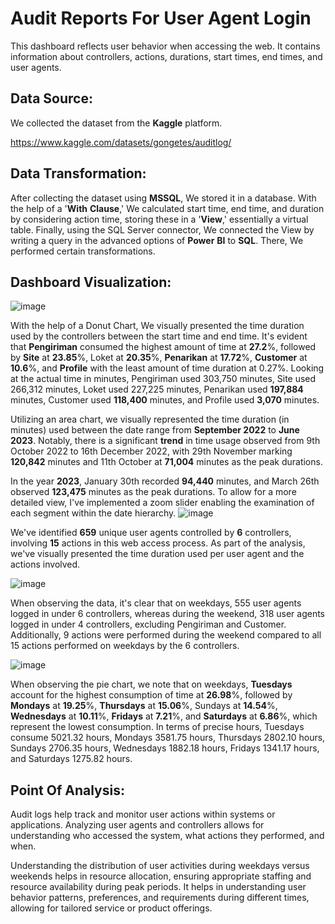 # Audit Reports For User Agent Login

This dashboard reflects user behavior when accessing the web. It contains information about controllers, actions, durations, start times, end times, and user agents.

## Data Source:
We collected the dataset from the **Kaggle** platform.



https://www.kaggle.com/datasets/gongetes/auditlog/

## Data Transformation:
After collecting the dataset using **MSSQL**, We stored it in a database. With the help of a '**With** **Clause**,' We calculated start time, end time, and duration by considering action time, storing these in a '**View**,' essentially a virtual table. Finally, using the SQL Server connector, We connected the View by writing a query in the advanced options of **Power** **BI** to **SQL**. There, We performed certain transformations.

## Dashboard Visualization:


![image](https://github.com/github-aapmor/PowerBI-Reports/assets/149660927/2d3a1b38-3848-4cc6-b5e4-912e4d544326)


With the help of a Donut Chart, We visually presented the time duration used by the controllers between the start time and end time. It's evident that **Pengiriman** consumed the highest amount of time at **27.2**%, followed by **Site** at **23.85**%, Loket at **20.35**%, **Penarikan** at **17.72**%, **Customer** at **10.6**%, and **Profile** with the least amount of time duration at 0.27%. Looking at the actual time in minutes, Pengiriman used 303,750 minutes, Site used 266,312 minutes, Loket used 227,225 minutes, Penarikan used **197,884** minutes, Customer used **118,400** minutes, and Profile used **3,070** minutes.

Utilizing an area chart, we visually represented the time duration (in minutes) used between the date range from **September 2022** to **June 2023**. Notably, there is a significant **trend** in time usage observed from 9th October 2022 to 16th December 2022, with 29th November marking **120,842** minutes and 11th October at **71,004** minutes as the peak durations.

In the year **2023**, January 30th recorded **94,440** minutes, and March 26th observed **123,475** minutes as the peak durations. To allow for a more detailed view, I've implemented a zoom slider enabling the examination of each segment within the date hierarchy.
![image](https://github.com/github-aapmor/PowerBI-Reports/assets/149660927/0fedd328-593e-49ca-8e3d-e76944c0eb62)



We've identified **659** unique user agents controlled by **6** controllers, involving **15** actions in this web access process. As part of the analysis, we've visually presented the time duration used per user agent and the actions involved.

![image](https://github.com/github-aapmor/PowerBI-Reports/assets/149660927/68af0ae0-6d1c-47a8-9ba2-0aed18fb60c6)


When observing the data, it's clear that on weekdays, 555 user agents logged in under 6 controllers, whereas during the weekend, 318 user agents logged in under 4 controllers, excluding Pengiriman and Customer. Additionally, 9 actions were performed during the weekend compared to all 15 actions performed on weekdays by the 6 controllers.

![image](https://github.com/github-aapmor/PowerBI-Reports/assets/149660927/709befea-65b4-49c6-b739-d1bc505428be)

When observing the pie chart, we note that on weekdays, **Tuesdays** account for the highest consumption of time at **26.98**%, followed by **Mondays** at **19.25**%, **Thursdays** at **15.06**%, Sundays at **14.54**%, **Wednesdays** at **10.11**%, **Fridays** at **7.21**%, and **Saturdays** at **6.86**%, which represent the lowest consumption. In terms of precise hours, Tuesdays consume 5021.32 hours, Mondays 3581.75 hours, Thursdays 2802.10 hours, Sundays 2706.35 hours, Wednesdays 1882.18 hours, Fridays 1341.17 hours, and Saturdays 1275.82 hours.

## Point Of Analysis:
Audit logs help track and monitor user actions within systems or applications. Analyzing user agents and controllers allows for understanding who accessed the system, what actions they performed, and when.

Understanding the distribution of user activities during weekdays versus weekends helps in resource allocation, ensuring appropriate staffing and resource availability during peak periods.
It helps in understanding user behavior patterns, preferences, and requirements during different times, allowing for tailored service or product offerings.


